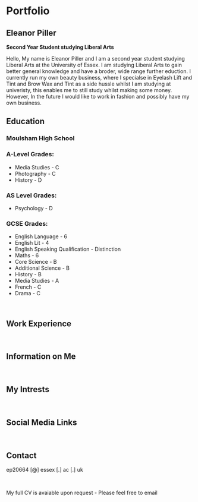 # Portfolio
## Eleanor Piller
  
**Second Year Student studying Liberal Arts**

Hello, My name is Eleanor Piller and I am a second year student studying Liberal Arts at the University of Essex. I am studying Liberal Arts to gain better general knowledge and have a broder, wide range further eduction. I currently run my own beauty business, where I specialse in Eyelash Lift and Tint and Brow Wax and Tint as a side hussle whilst I am studying at univeristy, this enables me to still study whilst making some money. However, In the future I would like to work in fashion and possibly have my own business. 
<br>

## Education

### Moulsham High School

### A-Level Grades:
- Media Studies - C
- Photography - C
- History - D

### AS Level Grades:
- Psychology - D

### GCSE Grades:
- English Language - 6
- English Lit - 4
- English Speaking Qualification - Distinction
- Maths - 6
- Core Science - B
- Additional Science - B
- History - B
- Media Studies - A
- French - C
- Drama - C
<br>

## Work Experience


<br>

## Information on Me

<br>

## My Intrests

<br>


## Social Media Links


<br>

## Contact

ep20664 [@] essex [.] ac [.] uk


<br>



My full CV is avaiable upon request - Please feel free to email
